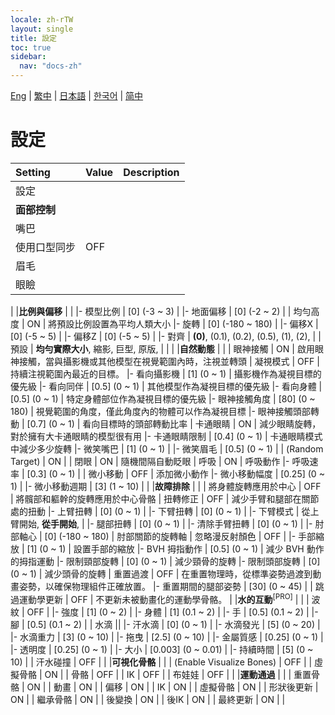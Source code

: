 ```yaml
---
locale: zh-rTW
layout: single
title: 設定
toc: true
sidebar:
  nav: "docs-zh"
---
```

[Eng](/dancexr/menu/2025.4/actor/all_settings) | [繁中](/tw/dancexr/menu/2025.4/actor/all_settings) | [日本語](/jp/dancexr/menu/2025.4/actor/all_settings) | [한국어](/kr/dancexr/menu/2025.4/actor/all_settings) | [简中](/zh/dancexr/menu/2025.4/actor/all_settings)

# 設定



| Setting | Value | Description |
| :--- | --- | :--- |
| 設定 || 
|**面部控制** | | 
| 嘴巴 || 
| 使用口型同步 | OFF | 
| 眉毛 || 
| 眼瞼 || 
|
|**比例與偏移** | | 
|- 模型比例 | [0] (-3 ~ 3) | 
|- 地面偏移 | [0] (-2 ~ 2) | 
| 均勻高度 | ON | 將預設比例設置為平均人類大小
|- 旋轉 | [0] (-180 ~ 180) | 
|- 偏移X | [0] (-5 ~ 5) | 
|- 偏移Z | [0] (-5 ~ 5) | 
|- 對齊 | **(0)**, (0.1), (0.2), (0.5), (1), (2),  | 
| 預設 | **均勻實際大小**, 縮影, 巨型, 原版,  |  |
|
|**自然動態** | | 
| 眼神接觸 | ON | 啟用眼神接觸，當與攝影機或其他模型在視覺範圍內時，注視並轉頭
| 凝視模式 | OFF | 持續注視範圍內最近的目標。
|- 看向攝影機 | [1] (0 ~ 1) | 攝影機作為凝視目標的優先級
|- 看向同伴 | [0.5] (0 ~ 1) | 其他模型作為凝視目標的優先級
|- 看向身體 | [0.5] (0 ~ 1) | 特定身體部位作為凝視目標的優先級
|- 眼神接觸角度 | [80] (0 ~ 180) | 視覺範圍的角度，僅此角度內的物體可以作為凝視目標
|- 眼神接觸頭部轉動 | [0.7] (0 ~ 1) | 看向目標時的頭部轉動比率
| 卡通眼睛 | ON | 減少眼睛旋轉，對於擁有大卡通眼睛的模型很有用
|- 卡通眼睛限制 | [0.4] (0 ~ 1) | 卡通眼睛模式中減少多少旋轉
|- 微笑嘴巴 | [1] (0 ~ 1) | 
|- 微笑眉毛 | [0.5] (0 ~ 1) | 
| (Random Target) | ON | 
| 閉眼 | ON | 隨機間隔自動眨眼
| 呼吸 | ON | 呼吸動作
|- 呼吸速率 | [0.3] (0 ~ 1) | 
| 微小移動 | OFF | 添加微小動作
|- 微小移動幅度 | [0.25] (0 ~ 1) | 
|- 微小移動週期 | [3] (1 ~ 10) | 
|
|**故障排除** | | 
| 將身體旋轉應用於中心 | OFF | 將髖部和軀幹的旋轉應用於中心骨骼
| 扭轉修正 | OFF | 減少手臂和腿部在關節處的扭動
|- 上臂扭轉 | [0] (0 ~ 1) | 
|- 下臂扭轉 | [0] (0 ~ 1) | 
|- 下臂模式 | 從上臂開始, **從手開始**,  | 
|- 腿部扭轉 | [0] (0 ~ 1) | 
|- 清除手臂扭轉 | [0] (0 ~ 1) | 
|- 肘部軸心 | [0] (-180 ~ 180) | 肘部關節的旋轉軸
| 忽略漫反射顏色 | OFF | 
|- 手部縮放 | [1] (0 ~ 1) | 設置手部的縮放
|- BVH 拇指動作 | [0.5] (0 ~ 1) | 減少 BVH 動作的拇指運動
|- 限制頸部旋轉 | [0] (0 ~ 1) | 減少頸骨的旋轉
|- 限制頭部旋轉 | [0] (0 ~ 1) | 減少頭骨的旋轉
| 重置過渡 | OFF | 在重置物理時，從標準姿勢過渡到動畫姿勢，以確保物理組件正確放置。
|- 重置期間的腿部姿勢 | [30] (0 ~ 45) | 
| 跳過運動學更新 | OFF | 不更新未被動畫化的運動學骨骼。
|
|**水的互動**<sup>[PRO]</sup> | | 
| 波紋 | OFF | 
|- 強度 | [1] (0 ~ 2) | 
|- 身體 | [1] (0.1 ~ 2) | 
|- 手 | [0.5] (0.1 ~ 2) | 
|- 腳 | [0.5] (0.1 ~ 2) | 
| 水滴 || 
|- 汗水滴 | [0] (0 ~ 1) | 
|- 水滴發光 | [5] (0 ~ 20) | 
|- 水滴重力 | [3] (0 ~ 10) | 
|- 拖曳 | [2.5] (0 ~ 10) | 
|- 金屬質感 | [0.25] (0 ~ 1) | 
|- 透明度 | [0.25] (0 ~ 1) | 
|- 大小 | [0.003] (0 ~ 0.01) | 
|- 持續時間 | [5] (0 ~ 10) | 
| 汗水碰撞 | OFF | 
|
|**可視化骨骼** | | 
| (Enable Visualize Bones) | OFF | 
| 虛擬骨骼 | ON | 
| 骨骼 | OFF | 
| IK | OFF | 
| 布娃娃 | OFF | 
|
|**運動通過** | | 
| 重置骨骼 | ON | 
| 動畫 | ON | 
| 偏移 | ON | 
| IK | ON | 
| 虛擬骨骼 | ON | 
| 形狀後更新 | ON | 
| 繼承骨骼 | ON | 
| 後變換 | ON | 
| 後IK | ON | 
| 最終更新 | ON | 
|

